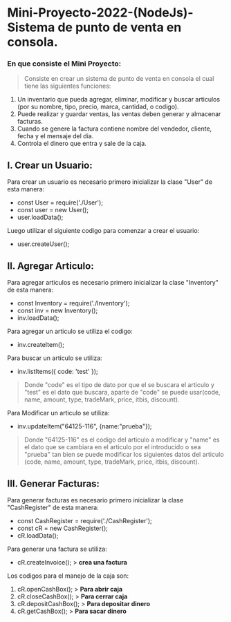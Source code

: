 # Mini-Proyecto-2022-(NodeJs)-Sistema de punto de venta en consola.

### En que consiste el Mini Proyecto:
> Consiste en crear un sistema de punto de venta en consola el cual tiene las siguientes funciones:
1. Un inventario que pueda agregar, eliminar, modificar y buscar articulos (por su nombre, tipo, precio, marca, cantidad, o codigo).
2. Puede realizar y guardar ventas, las ventas deben generar y almacenar facturas. 
5. Cuando se genere la factura contiene nombre del vendedor, cliente, fecha y el mensaje del dia.
4. Controla el dinero que entra y sale de la caja.

## I. Crear un Usuario:
Para crear un usuario es necesario primero inicializar la clase "User" de esta manera:
- const User = require('./User');
- const user = new User();
- user.loadData();

Luego utilizar el siguiente codigo para comenzar a crear el usuario:
- user.createUser();

## II. Agregar Articulo:
Para agregar articulos es necesario primero inicializar la clase "Inventory" de esta manera:
- const Inventory = require('./Inventory');
- const inv = new Inventory();
- inv.loadData();

Para agregar un articulo se utiliza el codigo:
- inv.createItem();

Para buscar un articulo se utiliza:
- inv.listItems({ code: 'test' });
> Donde "code" es el tipo de dato por que el se buscara el articulo y "test" es el dato que buscara, aparte de "code" se puede usar(code, name, amount, type, tradeMark, price, itbis, discount).

Para Modificar un articulo se utiliza:
- inv.updateItem("64125-116", {name:"prueba"});
> Donde "64125-116" es el codigo del articulo a modificar y "name" es el dato que se cambiara en el articulo por el introducido o sea "prueba" tan bien se puede modificar los siguientes datos del articulo (code, name, amount, type, tradeMark, price, itbis, discount).

## III. Generar Facturas:
Para generar facturas es necesario primero inicializar la clase "CashRegister" de esta manera:
- const CashRegister = require('./CashRegister');
- const cR = new CashRegister();
- cR.loadData();

Para generar una factura se utiliza:
- cR.createInvoice(); > **crea una factura**

Los codigos para el manejo de la caja son:
1. cR.openCashBox(); > **Para abrir caja**
2. cR.closeCashBox(); > **Para cerrar caja**
3. cR.depositCashBox(); > **Para depositar dinero**
4. cR.getCashBox(); > **Para sacar dinero**
